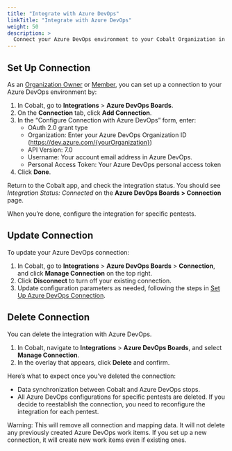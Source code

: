 ```yaml
---
title: "Integrate with Azure DevOps"
linkTitle: "Integrate with Azure DevOps"
weight: 50
description: >
  Connect your Azure DevOps environment to your Cobalt Organization in order to use the integration to sync pentest findings as work items.
---
```


## Set Up Connection

As an [Organization Owner](/platform-deep-dive/collaboration/user-roles/#organization-owner) or [Member](/platform-deep-dive/collaboration/user-roles/#organization-member), you can set up a connection to your Azure DevOps environment by: 

1. In Cobalt, go to **Integrations** > **Azure DevOps Boards**.
2. On the **Connection** tab, click **Add Connection**.
3. In the “Configure Connection with Azure DevOps” form, enter:
   - OAuth 2.0 grant type
   - Organization: Enter your Azure DevOps Organization ID (https://dev.azure.com/{yourOrganization})
   - API Version: 7.0
   - Username: Your account email address in Azure DevOps.
   - Personal Access Token: Your Azure DevOps personal access token
4. Click **Done**.

Return to the Cobalt app, and check the integration status. You should see *Integration Status: Connected* on the **Azure DevOps Boards > Connection** page.

When you’re done, configure the integration for specific pentests.

## Update Connection

To update your Azure DevOps connection:

1. In Cobalt, go to **Integrations** > **Azure DevOps Boards** > **Connection**, and click **Manage Connection** on the top right.
2. Click **Disconnect** to turn off your existing connection.
3. Update configuration parameters as needed, following the steps in [Set Up Azure DevOps Connection](/integrations/azure-devops).

## Delete Connection

You can delete the integration with Azure DevOps.

1. In Cobalt, navigate to **Integrations** > **Azure DevOps Boards**, and select **Manage Connection**.
2. In the overlay that appears, click **Delete** and confirm.

Here’s what to expect once you’ve deleted the connection:
- Data synchronization between Cobalt and Azure DevOps stops.
- All Azure DevOps configurations for specific pentests are deleted. If you decide to reestablish the connection, you need to reconfigure the integration for each pentest.

Warning: This will remove all connection and mapping data. It will not delete any previously created Azure DevOps work items. If you set up a new connection, it will create new work items even if existing ones. 

